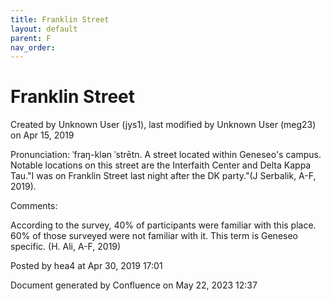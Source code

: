 ```yaml
---
title: Franklin Street
layout: default
parent: F
nav_order:
---
```


# Franklin Street

Created by  Unknown User (jys1), last modified by  Unknown User (meg23) on Apr 15, 2019

Pronunciation: ˈfraŋ-klən ˈstrētn. A street located within Geneseo's campus. Notable locations on this street are the Interfaith Center and Delta Kappa Tau.&quot;I was on Franklin Street last night after the DK party.&quot;(J Serbalik, A-F, 2019).

Comments:

According to the survey, 40% of participants were familiar with this place. 60% of those surveyed were not familiar with it. This term is Geneseo specific. (H. Ali, A-F, 2019)

Posted by hea4 at Apr 30, 2019 17:01

Document generated by Confluence on May 22, 2023 12:37


